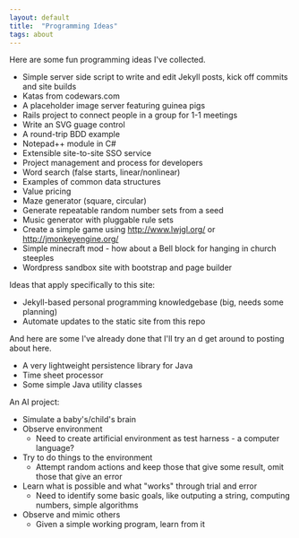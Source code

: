 ```yaml
---
layout: default
title:  "Programming Ideas"
tags: about
---
```


Here are some fun programming ideas I've collected.

* Simple server side script to write and edit Jekyll posts, kick off commits and site builds
* Katas from codewars.com
* A placeholder image server featuring guinea pigs
* Rails project to connect people in a group for 1-1 meetings
* Write an SVG guage control
* A round-trip BDD example
* Notepad++ module in C#
* Extensible site-to-site SSO service
* Project management and process for developers
* Word search (false starts, linear/nonlinear)
* Examples of common data structures
* Value pricing
* Maze generator (square, circular)
* Generate repeatable random number sets from a seed
* Music generator with pluggable rule sets
* Create a simple game using http://www.lwjgl.org/ or http://jmonkeyengine.org/
* Simple minecraft mod - how about a Bell block for hanging in church steeples
* Wordpress sandbox site with bootstrap and page builder

Ideas that apply specifically to this site:

* Jekyll-based personal programming knowledgebase (big, needs some planning)
* Automate updates to the static site from this repo

And here are some I've already done that I'll try an
d get around to posting about here.

* A very lightweight persistence library for Java 
* Time sheet processor
* Some simple Java utility classes

An AI project:
* Simulate a baby's/child's brain
* Observe environment
  * Need to create artificial environment as test harness - a computer language?
* Try to do things to the environment
  * Attempt random actions and keep those that give some result, omit those that give an error
* Learn what is possible and what "works" through trial and error
  * Need to identify some basic goals, like outputing a string, computing numbers, simple algorithms
* Observe and mimic others
  * Given a simple working program, learn from it
